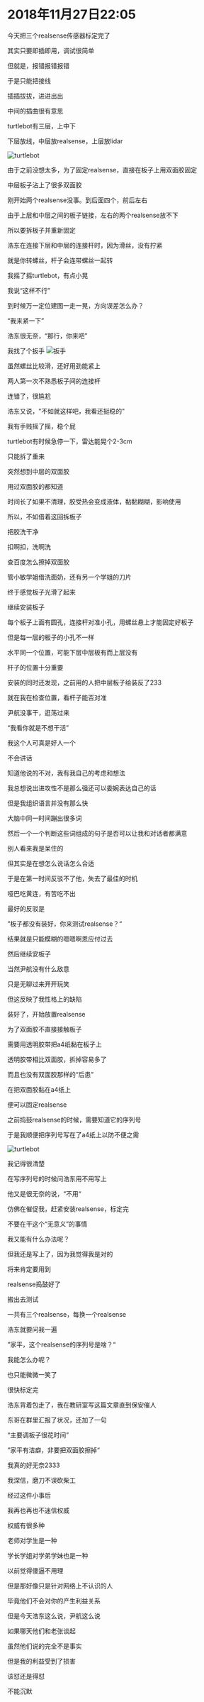 # 2018年11月27日22:05

今天把三个realsense传感器标定完了

其实只要即插即用，调试很简单

但就是，报错报错报错

于是只能把接线

插插拔拔，进进出出



中间的插曲很有意思

turtlebot有三层，上中下

下层放线，中层放realsense，上层放lidar

![turtlebot](pic/tb_01.jpeg) 

由于之前没想太多，为了固定realsense，直接在板子上用双面胶固定

中层板子沾上了很多双面胶

刚开始两个realsense没事。到后面四个，前后左右

由于上层和中层之间的板子链接，左右的两个realsense放不下

所以要拆板子并重新固定



浩东在连接下层和中层的连接杆时，因为滑丝，没有拧紧

就是你转螺丝，杆子会连带螺丝一起转

我摇了摇turtlebot，有点小晃

我说“这样不行”

到时候万一定位建图一走一晃，方向误差怎么办？

“我来紧一下”

浩东很无奈，“那行，你来吧”

我找了个扳手 ![扳手](pic/banshou.jpeg)

虽然螺丝比较滑，还好用劲能紧上



两人第一次不熟悉板子间的连接杆

连错了，很尴尬

浩东又说，"不如就这样吧，我看还挺稳的"



我有手贱摇了摇，稳个屁

turtlebot有时候急停一下，雷达能晃个2-3cm



只能拆了重来

突然想到中层的双面胶

用过双面胶的都知道

时间长了如果不清理，胶受热会变成液体，黏黏糊糊，影响使用

所以，不如借着这回拆板子

把胶洗干净



扣啊扣，洗啊洗

查百度怎么擦掉双面胶

管小敏学姐借洗面奶，还有另一个学姐的刀片

终于感觉板子光滑了起来

继续安装板子



每个板子上面有圆孔，连接杆对准小孔，用螺丝悬上才能固定好板子

但是每一层的板子的小孔不一样

水平同一个位置，可能下层中层板有而上层没有

杆子的位置十分重要

安装的同时还发现，之前用的人把中层板子给装反了233



就在我在检查位置，看杆子能否对准

尹航没事干，逛荡过来

“我看你就是不想干活”



我这个人可真是好人一个

不会讲话

知道他说的不对，我有我自己的考虑和想法

我总想说出进攻性不是那么强还可以委婉表达自己的话

但是我组织语言并没有那么快

大脑中同一时间蹦出很多词

然后一个一个判断这些词组成的句子是否可以让我和对话者都满意

别人看来我是呆住的

但其实是在想怎么说话怎么合适

于是在第一时间反驳不了他，失去了最佳的时机

哑巴吃黄连，有苦吃不出



最好的反驳是

”板子都没有装好，你来测试realsense？“



结果就是只能模糊的嗯嗯啊恩应付过去

然后继续安板子



当然尹航没有什么敌意

只是无聊过来开开玩笑

但这反映了我性格上的缺陷



装好了，开始放置realsense

为了双面胶不直接接触板子

需要用透明胶带把a4纸黏在板子上

透明胶带相比双面胶，拆掉容易多了

而且也没有双面胶那样的“后患”

在把双面胶黏在a4纸上

便可以固定realsense



之前捣鼓realsense的时候，需要知道它的序列号

于是我顺便把序列号写在了a4纸上以防不便之需

![turtlebot](pic/tb_02.jpeg)

我记得很清楚

在写序列号的时候问浩东用不用写上

他又是很无奈的说，“不用“

仿佛在催促我，赶紧安装realsense，标定完

不要在干这个“无意义”的事情



我又能有什么办法呢？

但我还是写上了，因为我觉得我是对的

将来肯定要用到



realsense捣鼓好了

搬出去测试

一共有三个realsense，每换一个realsense

浩东就要问我一遍

”家平，这个realsense的序列号是啥？“



我能怎么办呢？

也只能微微一笑了



很快标定完

浩东背着包走了，我在教研室写这篇文章直到保安催人

东哥在群里汇报了状况，还加了一句

“主要调板子很花时间”

”家平有洁癖，非要把双面胶擦掉“



我真的好无奈2333



我深信，磨刀不误砍柴工

经过这件小事后

我再也再也不迷信权威



权威有很多种

老师对学生是一种

学长学姐对学弟学妹也是一种



以前觉得傻逼不用理

但是那好像只是针对网络上不认识的人

毕竟他们不会对你的产生利益关系



但是今天浩东这么说，尹航这么说

如果哪天他们和老张谈起

虽然他们说的完全不是事实

但是我的利益受到了损害

该怼还是得怼



不能沉默





